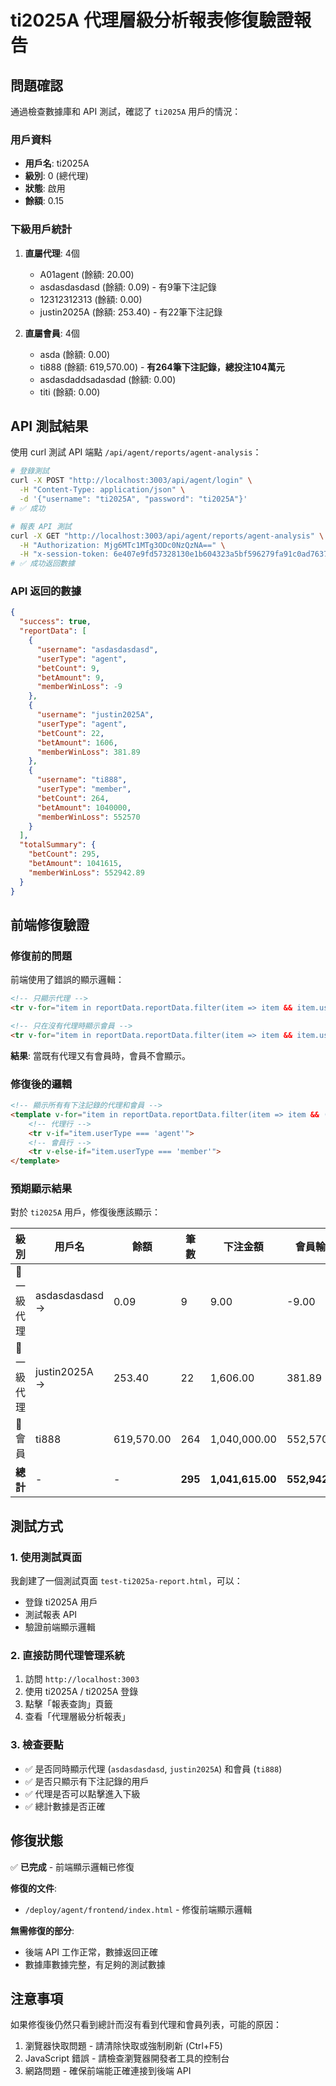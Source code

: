 # ti2025A 代理層級分析報表修復驗證報告

## 問題確認
通過檢查數據庫和 API 測試，確認了 `ti2025A` 用戶的情況：

### 用戶資料
- **用戶名**: ti2025A
- **級別**: 0 (總代理)
- **狀態**: 啟用
- **餘額**: 0.15

### 下級用戶統計
1. **直屬代理**: 4個
   - A01agent (餘額: 20.00)
   - asdasdasdasd (餘額: 0.09) - 有9筆下注記錄
   - 12312312313 (餘額: 0.00)
   - justin2025A (餘額: 253.40) - 有22筆下注記錄

2. **直屬會員**: 4個
   - asda (餘額: 0.00)
   - ti888 (餘額: 619,570.00) - **有264筆下注記錄，總投注104萬元**
   - asdasdaddsadasdad (餘額: 0.00)
   - titi (餘額: 0.00)

## API 測試結果
使用 curl 測試 API 端點 `/api/agent/reports/agent-analysis`：

```bash
# 登錄測試
curl -X POST "http://localhost:3003/api/agent/login" \
  -H "Content-Type: application/json" \
  -d '{"username": "ti2025A", "password": "ti2025A"}'
# ✅ 成功

# 報表 API 測試  
curl -X GET "http://localhost:3003/api/agent/reports/agent-analysis" \
  -H "Authorization: Mjg6MTc1MTg3ODc0NzQzNA==" \
  -H "x-session-token: 6e407e9fd57328130e1b604323a5bf596279fa91c0ad76376aa3d667c2e3f91e"
# ✅ 成功返回數據
```

### API 返回的數據
```json
{
  "success": true,
  "reportData": [
    {
      "username": "asdasdasdasd",
      "userType": "agent",
      "betCount": 9,
      "betAmount": 9,
      "memberWinLoss": -9
    },
    {
      "username": "justin2025A", 
      "userType": "agent",
      "betCount": 22,
      "betAmount": 1606,
      "memberWinLoss": 381.89
    },
    {
      "username": "ti888",
      "userType": "member", 
      "betCount": 264,
      "betAmount": 1040000,
      "memberWinLoss": 552570
    }
  ],
  "totalSummary": {
    "betCount": 295,
    "betAmount": 1041615,
    "memberWinLoss": 552942.89
  }
}
```

## 前端修復驗證

### 修復前的問題
前端使用了錯誤的顯示邏輯：
```html
<!-- 只顯示代理 -->
<tr v-for="item in reportData.reportData.filter(item => item && item.userType === 'agent')">

<!-- 只在沒有代理時顯示會員 -->
<tr v-for="item in reportData.reportData.filter(item => item && item.userType === 'member' && !reportData.reportData.some(i => i && i.userType === 'agent'))">
```

**結果**: 當既有代理又有會員時，會員不會顯示。

### 修復後的邏輯
```html
<!-- 顯示所有有下注記錄的代理和會員 -->
<template v-for="item in reportData.reportData.filter(item => item && (item.betCount > 0 || item.betAmount > 0))" :key="item.username">
    <!-- 代理行 -->
    <tr v-if="item.userType === 'agent'">
    <!-- 會員行 --> 
    <tr v-else-if="item.userType === 'member'">
</template>
```

### 預期顯示結果
對於 `ti2025A` 用戶，修復後應該顯示：

| 級別 | 用戶名 | 餘額 | 筆數 | 下注金額 | 會員輸贏 |
|------|--------|------|------|----------|----------|
| 🔷 一級代理 | asdasdasdasd → | 0.09 | 9 | 9.00 | -9.00 |
| 🔷 一級代理 | justin2025A → | 253.40 | 22 | 1,606.00 | 381.89 |
| 🔶 會員 | ti888 | 619,570.00 | 264 | 1,040,000.00 | 552,570.00 |
| **總計** | - | - | **295** | **1,041,615.00** | **552,942.89** |

## 測試方式

### 1. 使用測試頁面
我創建了一個測試頁面 `test-ti2025a-report.html`，可以：
- 登錄 ti2025A 用戶
- 測試報表 API
- 驗證前端顯示邏輯

### 2. 直接訪問代理管理系統
1. 訪問 `http://localhost:3003`
2. 使用 ti2025A / ti2025A 登錄
3. 點擊「報表查詢」頁籤
4. 查看「代理層級分析報表」

### 3. 檢查要點
- ✅ 是否同時顯示代理 (`asdasdasdasd`, `justin2025A`) 和會員 (`ti888`)
- ✅ 是否只顯示有下注記錄的用戶
- ✅ 代理是否可以點擊進入下級
- ✅ 總計數據是否正確

## 修復狀態
✅ **已完成** - 前端顯示邏輯已修復

**修復的文件**:
- `/deploy/agent/frontend/index.html` - 修復前端顯示邏輯

**無需修復的部分**:
- 後端 API 工作正常，數據返回正確
- 數據庫數據完整，有足夠的測試數據

## 注意事項
如果修復後仍然只看到總計而沒有看到代理和會員列表，可能的原因：
1. 瀏覽器快取問題 - 請清除快取或強制刷新 (Ctrl+F5)
2. JavaScript 錯誤 - 請檢查瀏覽器開發者工具的控制台
3. 網路問題 - 確保前端能正確連接到後端 API
